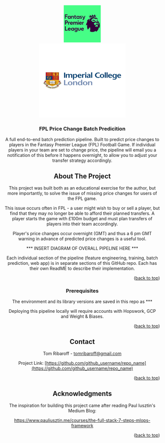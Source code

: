<a name="readme-top"></a>




<!-- PROJECT LOGO -->
<br />
<div align="center">
  <a href="https://github.com/tomribaroff/FullPipeline-FPLPricePredictor">
    <img src="fpl_logo.jpeg" alt="Logo" width="120" height="120">
  </a>

  <div align="center">
  <a href="https://github.com/tomribaroff/FullPipeline-FPLPricePredictor">
    <img src="Imperial-College-London-logo1.jpg" alt="Logo" width="280" height="240">
  </a>

<h3 align="center">FPL Price Change Batch Predicition</h3>

  <p align="center">
    A full end-to-end batch prediction pipeline. Built to predict price changes to players in the Fantasy Premier League (FPL) Football Game. If individual players in your team are set to change price, the pipeline will email you a notification of this before it happens overnight, to allow you to adjust your transfer strategy accordingly. 
   
</div>

<!-- ABOUT THE PROJECT -->
## About The Project

This project was built both as an educational exercise for the author, but more importantly, to solve the issue of missing price changes for users of the FPL game.

This issue occurs often in FPL - a user might wish to buy or sell a player, but find that they may no longer be able to afford their planned transfers. A player starts the game with £100m budget and must plan transfers of players into their team accordingly.

Player's price changes occur overnight (GMT) and thus a 6 pm GMT warning in advance of predicted price changes is a useful tool.

*** INSERT DIAGRAM OF OVERALL PIPELINE HERE ***

Each individual section of the pipeline (feature engineering, training, batch prediction, web app) is in separate sections of this GitHub repo. Each has their own ReadME to describe their implementation.

<p align="right">(<a href="#readme-top">back to top</a>)</p>


### Prerequisites

The environment and its library versions are saved in this repo as ***

Deploying this pipeline locally will require accounts with Hopswork, GCP and Weight & Biases.

<p align="right">(<a href="#readme-top">back to top</a>)</p>



<!-- CONTACT -->
## Contact

Tom Ribaroff - tomribaroff@gmail.com

Project Link: [https://github.com/github_username/repo_name](https://github.com/github_username/repo_name)

<p align="right">(<a href="#readme-top">back to top</a>)</p>



<!-- ACKNOWLEDGMENTS -->
## Acknowledgments

The inspiration for building this project came after reading Paul Iusztin's Medium Blog: 

https://www.pauliusztin.me/courses/the-full-stack-7-steps-mlops-framework


<p align="right">(<a href="#readme-top">back to top</a>)</p>
